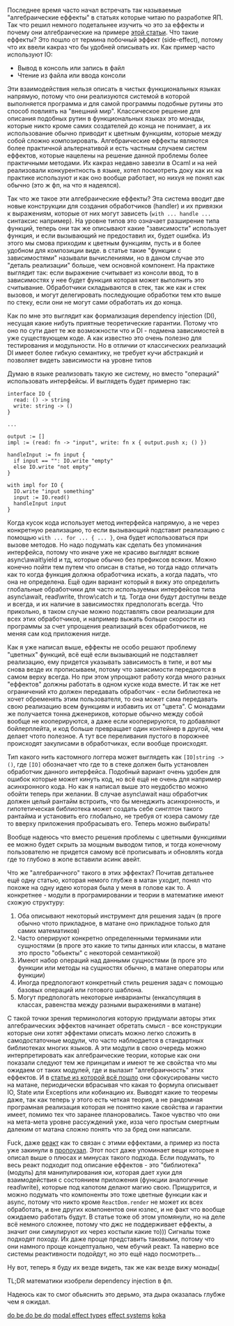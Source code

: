 
Последнее время часто начал встречать так называемые "алгебраические еффекты" в статьях которые читаю по разработке ЯП. Так что решил немного подетальнее изучить чо это за еффекты и почему они алгебраические на примере [этой статьи](https://www.sciencedirect.com/science/article/pii/S1571066115000705?ref=pdf_download&fr=RR-2&rr=8786637be9752498).
Что такие еффекты? Это пошло от термина побочный эффект (side-effect), потому что их ввели какраз что бы удобней описывать их. Как пример часто используют IO:
* Вывод в консоль или запись в файл
* Чтение из файла или ввода консоли

Эти взаимодействия нельзя описать в чистых функциональных языках напрямую, потому что они реализуются системой в которой выполняется программа и для самой программы подобные рутины это способ повлиять на "внешний мир".
Классическое решение для описания подобных рутин в функциональных языках это монады, которые никто кроме самих создателей до конца не понимает, а их использование обычно приводит к цветным функциям, которые между собой сложно композировать. 
Алгебраические еффекты являются более практичной альтернативой и есть частным случаем систем еффектов, которые нацелены на решение данной проблемы более практичными методами. 
Их какраз недавно завезли в Ocaml и на ней реализовали конкурентность в языке, хотел  посмотреть доку как их на практике используют и как оно вообще работает, но нихуя не понял как обычно (это ж фп, на что я надеялся).

Так что же такое эти алгебраические еффекты? Эта система вводит две новые конструкции для создания обработчиков (handler) и их привязки к выражениям, которые от них могут зависеть (`with ... handle ...` синтаксис например).
На уровне типов это означает разширение типа функций, теперь они так же описывают какие "зависимости" использует функция, и если вызывающий не предоставил их, будет ошибка. Из этого мы смова приходим к цветным функциям, пусть и в более удобном для композиции виде.
в статье такие "функции с зависимостями" называли вычислениями, но в даном случае это "деталь реализации" больше, чем основной компонент.
На практике выглядит так: если выражение считывает из консоли ввод, то в зависимостях у нее будет функция которая может выполнить это считывание. 
Обработчики складываются в стек, так же как и стек вызовов, и могут делегировать последующие обработки тем кто выше по стеку, если они не могут сами обработать их до конца.

Как по мне это выглядит как формализация dependency injection (DI), несущая какие нибуть приятные теоретические гарантии. 
Потому что оно по сути дает те же возможности что и DI - подмена зависимостей в уже существующем коде. 
А как известно это очень полезно для тестирования и модульности. Но в отличии от классических реализаций DI имеет более гибкую семантику, не требует кучи абстракций и позволяет видеть зависимости на уровне типов

Думаю в языке реализовать такую же систему, но вместо "операций" использовать интерфейсы. И выглядеть будет примерно так:
```
interface IO {
  read: () -> string
  write: string -> ()
}

...

output := []
impl := (read: fn -> "input", write: fn x { output.push x; () })

handleInput := fn input {
  if input == "": IO.write "empty"
  else IO.write "not empty"
}

with impl for IO {
  IO.write "input something"
  input := IO.read()
  handleInput input
}
```

Когда кусок кода использует метод интерфейса напрямую, а не через конкретную реализацию, то если вызывающий подставит реализацию с помощью `with ... for ... { ... }`, она будет использоваться при вызове методов. Но надо подумать как сделать без упоминания интерфейса, потому что иначе уже не красиво выглядят всякие async\await\yield и тд, которые обычно без префиксов всяких. Можно конечно пойти тем путем что описан в статье, но тогда надо отличать как то когда функция должна обработчика искать, а когда падать, что она не определена. Ещё один вариант который я вижу это определить глобальные обработчики для часто используемых интерфейсов типа async\await, read\write, throw\catch и тд. Тогда они будут доступны везде и всегда, и их наличие в зависимостях предпологать всегда. Что прикольно, в таком случае можно подставлять свои реализации для всех этих обработчиков, и например выжать больше скорости из программы за счет упрощения реализаций всех обработчиков, не меняя сам код приложения нигде.

Как я уже написал выше, еффекты не особо решают проблему "цветных" функций, всё ещё если вызывающий не подставляет реализацию, ему придется указывать зависимость в типе, и вот мы снова везде их прописываем, потому что зависимости передаются в самом верху всегда. Но при этом упрощают работу когда много разных "еффектов" должны работать в одном куске кода вместе. И так же нет ограничений кто должен передавать обработчик - если библиотека не хочет обременять этим пользователя, то она может сама передавать свою реализацию всем функциям и избавить их от "цвета". С монадами же получается тонна дженериков, которые обычно между собой вообще не кооперируются, а даже если кооперируются, то добавляют бойлерплейта, и код больше превращает один контейнер в другой, чем делает чтото полезное. А тут все переливания пустого в порожнее происходят закулисами в обработчиках, если вообще происходят.

Тип какого нить кастомного логгера может выглядеть как `[IO]string -> ()`, где `[IO]` обозначает что где то в стеке должен быть установлен обработчик данного интерфейса. Подобный вариант очень удобен для ошибок которые может кинуть код, но всё ещё не очень для например асинхронного кода. Но как я написал выше это неудобство можно обойти теперь при желании. В случае async\await наш обработчик должен целый рантайм встроить, что бы менеджить асинхронность, и гипотетическая библиотека может создать себе синглтон такого рантайма и установить его глобально, не требуя от юзера самому где то вверху приложения пробрасывать его. Теперь можно выбирать!

Вообще надеюсь что вместо решения проблемы с цветными функциями ее можно будет скрыть за мощным выводом типов, и тогда конечному пользователю не придется самому всё прописывать и обновлять когда где то глубоко в жопе вставили асинк авейт.

Что же "алгебраичного" такого в этих эффектах? Почитав детальнее ещё одну статью, которая немого глубже в матан уходит, понял что похоже на одну идею которая была у меня в голове как то. А конкретнее - модули в програмировании и теории в математике имеют схожую структуру:
1. Оба описывают некоторый инструмент для решения задач (в проге обычно чтото прикладное, в матане оно прикладное только для самих математиков)
2. Часто оперируют конкретно определенными терминами или сущностями (в проге это какие то типы данных или классы, в матане это просто "обьекты" с некоторой семантикой)
3. Имеют набор операций над данными сущностями (в проге это функции или методы на сущностях обычно, в матане операторы или функции)
4. Иногда предпологают конкретный стиль решения задач с помощью базовых операций или готового шаблона.
5. Могут предпологать некоторые инварианты (енкапсуляция в классах, равенства между разными выражениями в матане)

С такой точки зрения терминология которую придумали авторы этих алгебраических эффектов начинает обретать смысл - все конструкции которые они хотят эффектами описать можно легко сложить в самодостаточные модули, что часто наблюдается в стандартных библиотеках многих языков. А эти модули в свою очередь можно интерпретировать как алгебраические теории, которые как они показали следуют тем же принципам и имеют те же свойства что мы ожидаем от таких модулей, где и вылазит "алгебраичность" этих еффектов. И в [статье из которой всё пошло](https://www.sciencedirect.com/science/article/pii/S0304397506002659?via%3Dihub) они сфокусированы чисто на матане, периодически вбрасывая что какая то формула описывает IO, State или Exceptions или кобинацию их. Выводят какие то теоремы даже, так как теперь у этого есть четкая теория, а не рандомная програмная реализация которая не понятно какие свойства и гарантии имеет, помимо тех что заранее планоровались. Такое чувство что они на мета-мета уровне рассуждений уже, изза чего простым смертным далеким от матана сложно понять что за бред они написали.

Fuck, даже [реакт](https://overreacted.io/algebraic-effects-for-the-rest-of-us/) как то связан с этими еффектами, а пример из поста уже закинули в [пропоузал](https://github.com/macabeus/js-proposal-algebraic-effects). Этот пост даже упоминает вещи которые я описал выше о плюсах и минусах такого подхода.
Если подумать, то весь реакт подходит под описание еффектов - это "библиотека" (модуль) для манипулирования юи, которая дает хуки для взаимодействия с состоянием приложения (функции аналогичные read\write), которые под капотом делают магию свою. Прищурится, и можно подумать что компоненты это тоже цветные функции как и async, потому что никто кроме `ReactDom.render` не может их всех обработать, и вне других компонентов они юзлес, и не факт что вообще ожидаемо работать будут. В статье тоже об этом упомянули, но на деле всё немного сложнее, потому что джс не поддерживает еффекты, а значит они симулируют их через костыли какие то)))
Сигналы тоже подходят походу. Их даже проще представить таковыми, потому что они намного проще концептуально, чем ебучий реакт. Та наверно все системы реактивности подойдут, но это ещё надо посмотреть...

Ну вот, теперь я буду их везде видеть, так же как везде вижу монады(

TL;DR математики изобрели dependency injection в фп.

Надеюсь как то смог обьяснить это дерьмо, эта дыра оказалась глубже чем я ожидал.

[do be do be do](https://arxiv.org/pdf/1611.09259.pdf)
[modal effect types](https://arxiv.org/abs/2407.11816)
[effect systems](https://vhyrro.github.io/posts/effect-systems/)
[koka](https://koka-lang.github.io/koka/doc/book.html#why)